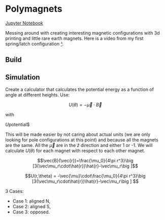 # Polymagnets

[Jupyter Notebook](README.ipynb)


Messing around with creating interesting magnetic configurations with 3d printing and little rare earth magnets. Here is a video from my first spring/latch configuration [^]().

## Build

## Simulation

Create a calculator that calculates the potential energy as a function of angle at different heights. Use:

$$U(\theta) = -\vec{\mu}\cdot\vec{B}$$

with

$U \textrm{potential}$$

This will be made easier by not caring about actual units (we are only looking for pole configurations at this point) and because all the magnets are the same. All the $\vec\mu$ are in the $\hat{z}$ direction and either 1 or -1. We will calculate $U(\theta)$ for each magnet with respect to each other magnet. 

$$\vec{B}(\vec{r})=\frac{\mu_0}{4\pi r^3}\big [3(\vec\mu_r\cdot\hat{r})\hat{r}-\vec\mu_r\big ]$$

$$U(r,\theta) = -\vec{\mu}\cdot\frac{\mu_0}{4\pi r^3}\big [3(\vec\mu_r\cdot\hat{r})\hat{r}-\vec\mu_r\big ] $$

3 Cases:
- Case 1: aligned N, 
- Case 2: aligned S, 
- Case 3: opposed.
